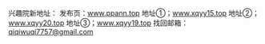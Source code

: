
兴趣院新地址：
发布页：www.ppann.top
地址①；www.xqyy15.top
地址②；www.xqyy20.top
地址③；www.xqyy19.top
找回邮箱：qiqiwuqi7757@gmail.com
